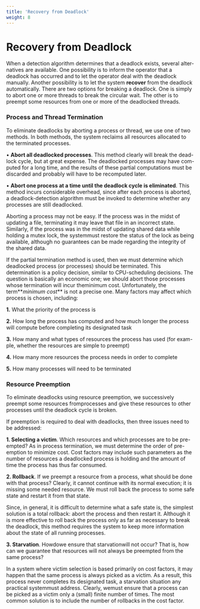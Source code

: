 ```yaml
---
title: 'Recovery from Deadlock'
weight: 8
---
```


# Recovery from Deadlock

When a detection algorithm determines that a deadlock exists, several alter- natives are available. One possibility is to inform the operator that a deadlock has occurred and to let the operator deal with the deadlock manually. Another possibility is to let the system **recover** from the deadlock automatically. There are two options for breaking a deadlock. One is simply to abort one or more threads to break the circular wait. The other is to preempt some resources from one or more of the deadlocked threads.

### Process and Thread Termination

To eliminate deadlocks by aborting a process or thread, we use one of two methods. In both methods, the system reclaims all resources allocated to the terminated processes.

• **Abort all deadlocked processes**. This method clearly will break the dead- lock cycle, but at great expense. The deadlocked processes may have com- puted for a long time, and the results of these partial computations must be discarded and probably will have to be recomputed later.

• **Abort one process at a time until the deadlock cycle is eliminated**. This method incurs considerable overhead, since after each process is aborted, a deadlock-detection algorithm must be invoked to determine whether any processes are still deadlocked.

Aborting a process may not be easy. If the process was in the midst of updating a file, terminating it may leave that file in an incorrect state. Similarly, if the process was in the midst of updating shared data while holding a mutex lock, the systemmust restore the status of the lock as being available, although no guarantees can be made regarding the integrity of the shared data.

If the partial termination method is used, then we must determine which deadlocked process (or processes) should be terminated. This determination is a policy decision, similar to CPU-scheduling decisions. The question is basically an economic one; we should abort those processes whose termination will incur theminimum cost. Unfortunately, the term**_minimum cost_** is not a precise one. Many factors may affect which process is chosen, including:

**1.** What the priority of the process is

**2.** How long the process has computed and how much longer the process will compute before completing its designated task

**3.** How many and what types of resources the process has used (for exam- ple, whether the resources are simple to preempt)

**4.** How many more resources the process needs in order to complete

**5.** How many processes will need to be terminated

### Resource Preemption

To eliminate deadlocks using resource preemption, we successively preempt some resources fromprocesses and give these resources to other processes until the deadlock cycle is broken.

If preemption is required to deal with deadlocks, then three issues need to be addressed:  

**1. Selecting a victim**. Which resources and which processes are to be pre- empted? As in process termination, we must determine the order of pre- emption to minimize cost. Cost factors may include such parameters as the number of resources a deadlocked process is holding and the amount of time the process has thus far consumed.

**2. Rollback**. If we preempt a resource from a process, what should be done with that process? Clearly, it cannot continue with its normal execution; it is missing some needed resource. We must roll back the process to some safe state and restart it from that state.

Since, in general, it is difficult to determine what a safe state is, the simplest solution is a total rollback: abort the process and then restart it. Although it is more effective to roll back the process only as far as necessary to break the deadlock, this method requires the system to keep more information about the state of all running processes.

**3. Starvation**. Howdowe ensure that starvationwill not occur? That is, how can we guarantee that resources will not always be preempted from the same process?

In a system where victim selection is based primarily on cost factors, it may happen that the same process is always picked as a victim. As a result, this process never completes its designated task, a starvation situation any practical systemmust address. Clearly, wemust ensure that a process can be picked as a victim only a (small) finite number of times. The most common solution is to include the number of rollbacks in the cost factor.